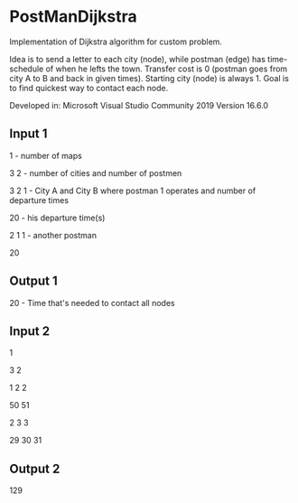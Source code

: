 # PostManDijkstra

Implementation of Dijkstra algorithm for custom problem. 

Idea is to send a letter to each city (node), while postman (edge) has time-schedule of when he lefts the town. Transfer cost is 0 (postman goes from city A to B and back in given times). Starting city (node) is always 1. 
Goal is to find quickest way to contact each node.

Developed in:
Microsoft Visual Studio Community 2019
Version 16.6.0


## Input 1
1         - number of maps

3 2       - number of cities and number of postmen

3 2 1     - City A and City B where postman 1 operates and number of departure times

20        - his departure time(s)

2 1 1     - another postman

20



## Output 1
20        - Time that's needed to contact all nodes

## Input 2
1

3 2

1 2 2

50 51

2 3 3

29 30 31

## Output 2
129
